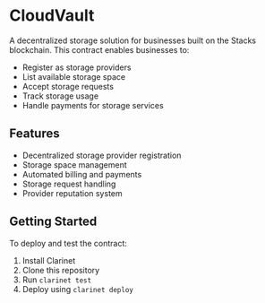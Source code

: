 # CloudVault

A decentralized storage solution for businesses built on the Stacks blockchain. This contract enables businesses to:

- Register as storage providers
- List available storage space
- Accept storage requests
- Track storage usage
- Handle payments for storage services

## Features

- Decentralized storage provider registration
- Storage space management
- Automated billing and payments
- Storage request handling
- Provider reputation system

## Getting Started

To deploy and test the contract:

1. Install Clarinet
2. Clone this repository
3. Run `clarinet test` 
4. Deploy using `clarinet deploy`